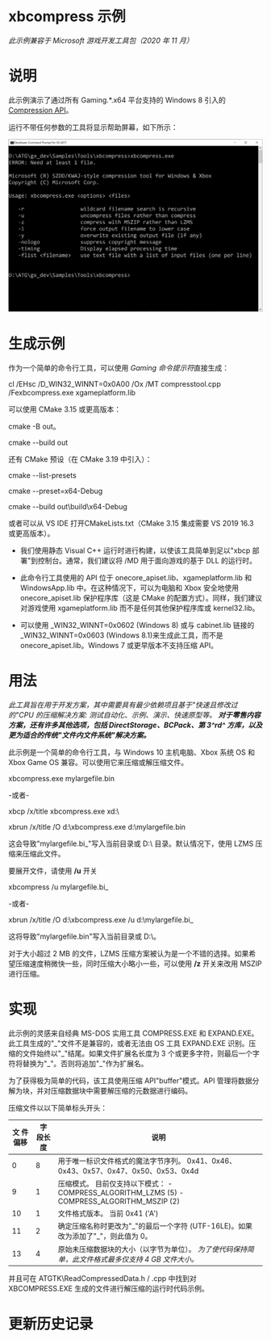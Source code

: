 # xbcompress 示例

*此示例兼容于 Microsoft 游戏开发工具包（2020 年 11 月）*

# 说明

此示例演示了通过所有 Gaming.\*.x64 平台支持的 Windows 8 引入的
[Compression
API](https://docs.microsoft.com/en-us/windows/win32/cmpapi/-compression-portal)。

运行不带任何参数的工具将显示帮助屏幕，如下所示：

![Text Description automatically generated](./media/image1.png)

# 生成示例

作为一个简单的命令行工具，可以使用 *Gaming 命令提示符*直接生成：

cl /EHsc /D_WIN32_WINNT=0x0A00 /Ox /MT compresstool.cpp
/Fexbcompress.exe xgameplatform.lib

可以使用 CMake 3.15 或更高版本：

cmake -B out。

cmake --build out

还有 CMake 预设（在 CMake 3.19 中引入）：

cmake \--list-presets

cmake \--preset=x64-Debug

cmake \--build out\\build\\x64-Debug

或者可以从 VS IDE 打开CMakeLists.txt（CMake 3.15 集成需要 VS 2019 16.3
或更高版本）。

-   我们使用静态 Visual C++ 运行时进行构建，以使该工具简单到足以"xbcp
    部署"到控制台。通常，我们建议将 /MD 用于面向游戏的基于 DLL
    的运行时。

-   此命令行工具使用的 API 位于 onecore_apiset.lib、xgameplatform.lib 和
    WindowsApp.lib 中。在这种情况下，可以为电脑和 Xbox 安全地使用
    onecore_apiset.lib 保护程序库（这是 CMake
    的配置方式）。同样，我们建议对游戏使用 xgameplatform.lib
    而不是任何其他保护程序库或 kernel32.lib。

-   可以使用 \_WIN32_WINNT=0x0602 (Windows 8) 或与 cabinet.lib 链接的
    \_WIN32_WINNT=0x0603 (Windows 8.1)来生成此工具，而不是
    onecore_apiset.lib。Windows 7 或更早版本不支持压缩 API。

# 用法

*此工具旨在用于开发方案，其中需要具有最少依赖项且基于"快速且修改过的"CPU
的压缩解决方案: 测试自动化、示例、演示、快速原型等。
**对于零售内容方案，还有许多其他选项，包括 DirectStorage、BCPack、第
3^rd^ 方库，以及更为适合的传统"文件内文件系统"解决方案。***

此示例是一个简单的命令行工具，与 Windows 10 主机电脑、Xbox 系统 OS 和
Xbox Game OS 兼容。可以使用它来压缩或解压缩文件。

xbcompress.exe mylargefile.bin

-或者-

xbcp /x/title xbcompress.exe xd:\\

xbrun /x/title /O d:\\xbcompress.exe d:\\mylargefile.bin

这会导致"mylargefile.bi\_"写入当前目录或 D:\\ 目录。默认情况下，使用
LZMS 压缩来压缩此文件。

要展开文件，请使用 **/u** 开关

xbcompress /u mylargefile.bi\_

-或者-

xbrun /x/title /O d:\\xbcompress.exe /u d:\\mylargefile.bi\_

这将导致"mylargefile.bin"写入当前目录或 D:\\。

对于大小超过 2 MB 的文件，LZMS
压缩方案被认为是一个不错的选择。如果希望压缩速度稍微快一些，同时压缩大小略小一些，可以使用
**/z** 开关来改用 MSZIP 进行压缩。

# 实现

此示例的灵感来自经典 MS-DOS 实用工具 COMPRESS.EXE 和
EXPAND.EXE。此工具生成的"\_"文件不是兼容的，或者无法由 OS 工具
EXPAND.EXE 识别。压缩的文件始终以"\_"结尾。如果文件扩展名长度为 3
个或更多字符，则最后一个字符将替换为"\_"。否则将追加"\_"作为扩展名。

为了获得极为简单的代码，该工具使用压缩 API"buffer"模式。API
管理将数据分解为块，并对压缩数据块中需要解压缩的元数据进行编码。

压缩文件以以下简单标头开头：

| 文 件偏移 |  字 段长度 |  说明 |
|--------|---------|--------------------------------------------------|
| 0  |  8  |  用于唯一标识文件格式的魔法字节序列。 0x41、0x46、0x43、0x57、0x47、0x50、0x53、0x4d   |
| 9  |  1  |  压缩模式。 目前仅支持以下模式： -   COMPRESS_ALGORITHM_LZMS (5) -   COMPRESS_ALGORITHM_MSZIP (2)                 |
| 10  |  1  |  文件格式版本。 当前 0x41 (\'A\')                                |
| 11  |  2  |  确定压缩名称时更改为"\_"的最后一个字符 (UTF-16LE)。如果改为添加了"\_"，则此值为 0。     |
| 13  |  4  |  原始未压缩数据块的大小（以字节为单位）。 *为了使代码保持简单，此文件格式最多仅支持 4 GB 文件大小。*                                      |

并且可在 ATGTK\\ReadCompressedData.h / .cpp 中找到对 XBCOMPRESS.EXE
生成的文件进行解压缩的运行时代码示例。

# 更新历史记录

